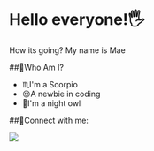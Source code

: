 # Hello everyone!🖐
How its going? My name is Mae

##👩Who Am I?
- ♏I'm a Scorpio
- 😌A newbie in coding
- 🦉I'm a night owl

##📩Connect with me:
<p align="left">
<a href="https://twitter.com/ychoi6263">
  <img src="https://avatars.githubusercontent.com/u/50278?s=200&v="
       styel="width:40px;height:30px"> </a>
